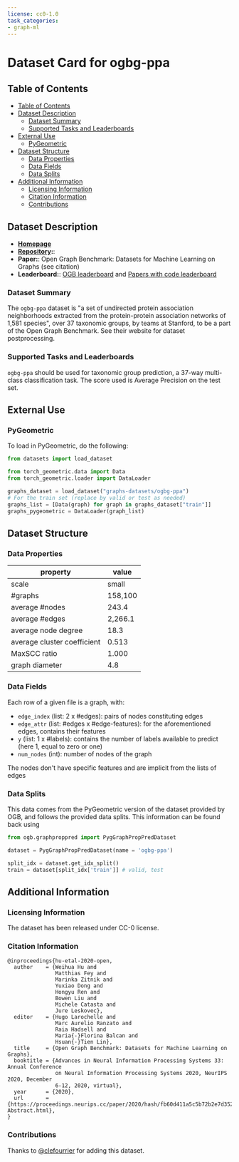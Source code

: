 ```yaml
---
license: cc0-1.0
task_categories:
- graph-ml
---
```


# Dataset Card for ogbg-ppa

## Table of Contents
- [Table of Contents](#table-of-contents)
- [Dataset Description](#dataset-description)
  - [Dataset Summary](#dataset-summary)
  - [Supported Tasks and Leaderboards](#supported-tasks-and-leaderboards)
- [External Use](#external-use)
  - [PyGeometric](#pygeometric)
- [Dataset Structure](#dataset-structure)
  - [Data Properties](#data-properties)
  - [Data Fields](#data-fields)
  - [Data Splits](#data-splits)
- [Additional Information](#additional-information)
  - [Licensing Information](#licensing-information)
  - [Citation Information](#citation-information)
  - [Contributions](#contributions)

## Dataset Description

- **[Homepage](https://ogb.stanford.edu/docs/graphprop/#ogbg-ppa)**
- **[Repository](https://github.com/snap-stanford/ogb):**: 
- **Paper:**: Open Graph Benchmark: Datasets for Machine Learning on Graphs (see citation) 
- **Leaderboard:**: [OGB leaderboard](https://ogb.stanford.edu/docs/leader_graphprop/#ogbg-ppa) and [Papers with code leaderboard](https://paperswithcode.com/sota/graph-property-prediction-on-ogbg-ppa)

### Dataset Summary

The `ogbg-ppa` dataset is "a set of undirected protein association neighborhoods extracted from the protein-protein association networks of 1,581 species", over 37 taxonomic groups, by teams at Stanford, to be a part of the Open Graph Benchmark. See their website for dataset postprocessing.

### Supported Tasks and Leaderboards

`ogbg-ppa` should be used for taxonomic group prediction, a 37-way multi-class classification task. The score used is Average Precision on the test set.

## External Use
### PyGeometric
To load in PyGeometric, do the following:

```python
from datasets import load_dataset

from torch_geometric.data import Data
from torch_geometric.loader import DataLoader

graphs_dataset = load_dataset("graphs-datasets/ogbg-ppa")
# For the train set (replace by valid or test as needed)
graphs_list = [Data(graph) for graph in graphs_dataset["train"]]
graphs_pygeometric = DataLoader(graph_list)

```


## Dataset Structure

### Data Properties

| property | value |
|---|---|
| scale | small |
| #graphs | 158,100 |
| average #nodes | 243.4 |
| average #edges | 2,266.1 |
| average node degree | 18.3 | 
| average cluster coefficient | 0.513 | 
| MaxSCC ratio | 1.000 |
| graph diameter | 4.8 |

### Data Fields

Each row of a given file is a graph, with: 
- `edge_index` (list: 2 x #edges): pairs of nodes constituting edges
- `edge_attr` (list: #edges x #edge-features): for the aforementioned edges, contains their features
- `y` (list: 1 x #labels): contains the number of labels available to predict (here 1, equal to zero or one)
- `num_nodes` (int): number of nodes of the graph

The nodes don't have specific features and are implicit from the lists of edges

### Data Splits

This data comes from the PyGeometric version of the dataset provided by OGB, and follows the provided data splits.
This information can be found back using
```python
from ogb.graphproppred import PygGraphPropPredDataset

dataset = PygGraphPropPredDataset(name = 'ogbg-ppa')

split_idx = dataset.get_idx_split() 
train = dataset[split_idx['train']] # valid, test
```

## Additional Information

### Licensing Information
The dataset has been released under CC-0 license.

### Citation Information
```
@inproceedings{hu-etal-2020-open,
  author    = {Weihua Hu and
               Matthias Fey and
               Marinka Zitnik and
               Yuxiao Dong and
               Hongyu Ren and
               Bowen Liu and
               Michele Catasta and
               Jure Leskovec},
  editor    = {Hugo Larochelle and
               Marc Aurelio Ranzato and
               Raia Hadsell and
               Maria{-}Florina Balcan and
               Hsuan{-}Tien Lin},
  title     = {Open Graph Benchmark: Datasets for Machine Learning on Graphs},
  booktitle = {Advances in Neural Information Processing Systems 33: Annual Conference
               on Neural Information Processing Systems 2020, NeurIPS 2020, December
               6-12, 2020, virtual},
  year      = {2020},
  url       = {https://proceedings.neurips.cc/paper/2020/hash/fb60d411a5c5b72b2e7d3527cfc84fd0-Abstract.html},
}
```

### Contributions

Thanks to [@clefourrier](https://github.com/clefourrier) for adding this dataset.